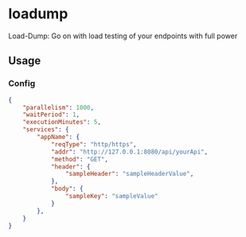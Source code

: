 # loadump

Load-Dump: Go on with load testing of your endpoints with full power

## Usage

### Config

```json
{
    "parallelism": 1000,
    "waitPeriod": 1,
    "executionMinutes": 5,
    "services": {
        "appName": {
            "reqType": "http/https",
            "addr": "http://127.0.0.1:8080/api/yourApi",
            "method": "GET",
            "header": {
                "sampleHeader": "sampleHeaderValue",
            },
            "body": {
                "sampleKey": "sampleValue"
            }
        },
    }
}
```

